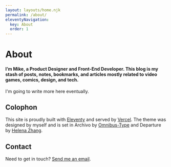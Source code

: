 ```yaml
---
layout: layouts/home.njk
permalink: /about/
eleventyNavigation:
  key: About
  order: 1
---
```


# About

#### I’m Mike, a Product Designer and Front-End Developer. This blog is my stash of posts, notes, bookmarks, and articles mostly related to video games, comics, design, and tech.

I'm going to write more here eventually.

## Colophon

This site is proudly built with [Eleventy](https://11ty.dev) and served by [Vercel](https://vercel.com). The theme was designed by myself and is set in Archivo by [Omnibus-Type](https://github.com/Omnibus-Type) and Departure by [Helena Zhang](https://www.helenazhang.com/).

## Contact

Need to get in touch? [Send me an email](mailtomikey@crashthearcade.com).
